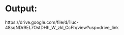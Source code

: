 <h1>Output:</h1>
https://drive.google.com/file/d/1iuc-48sqNDr9EL7OstDHh_W_zkl_CcFh/view?usp=drive_link
